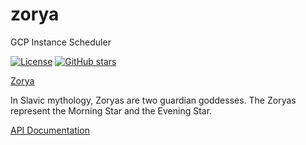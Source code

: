 # zorya
GCP Instance Scheduler

[![License](https://img.shields.io/github/license/doitintl/zorya.svg)](LICENSE) [![GitHub stars](https://img.shields.io/github/stars/doitintl/zorya.svg?style=social&label=Stars&style=for-the-badge)](https://github.com/doitintl/zorya)

[Zorya](https://www.wikiwand.com/en/Zorya)


In Slavic mythology, Zoryas are two guardian goddesses.
The Zoryas represent the Morning Star and the Evening Star.

[API Documentation](http://bit.ly/zorya_api_docs)
